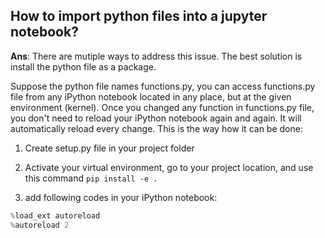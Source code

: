 ## How to import python files into a jupyter notebook?
**Ans**: There are mutiple ways to address this issue. The best solution is install the python file as a package.

Suppose the python file names functions.py, you can access functions.py file from any iPython notebook located in any place, but at the given environment (kernel).
Once you changed any function in functions.py file, you don't need to reload your iPython notebook again and again. It will automatically reload every change.
This is the way how it can be done:

1. Create setup.py file in your project folder

2. Activate your virtual environment, go to your project location, and use this command 
`pip install -e .`

3. add following codes in your iPython notebook:
```python
%load_ext autoreload
%autoreload 2
```
